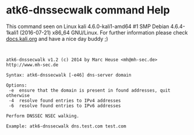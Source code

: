 # atk6-dnssecwalk command Help

 This command seen on Linux kali 4.6.0-kali1-amd64 #1 SMP Debian 4.6.4-1kali1 (2016-07-21) x86_64 GNU/Linux. For further information please check [docs.kali.org](docs.kali.org) and have a nice day buddy ;) 

~~~


atk6-dnssecwalk v1.2 (c) 2014 by Marc Heuse <mh@mh-sec.de> http://www.mh-sec.de

Syntax: atk6-dnssecwalk [-e46] dns-server domain

Options:
 -e  ensure that the domain is present in found addresses, quit otherwise
 -4  resolve found entries to IPv4 addresses
 -6  resolve found entries to IPv6 addresses

Perform DNSSEC NSEC walking.

Example: atk6-dnssecwalk dns.test.com test.com

~~~
